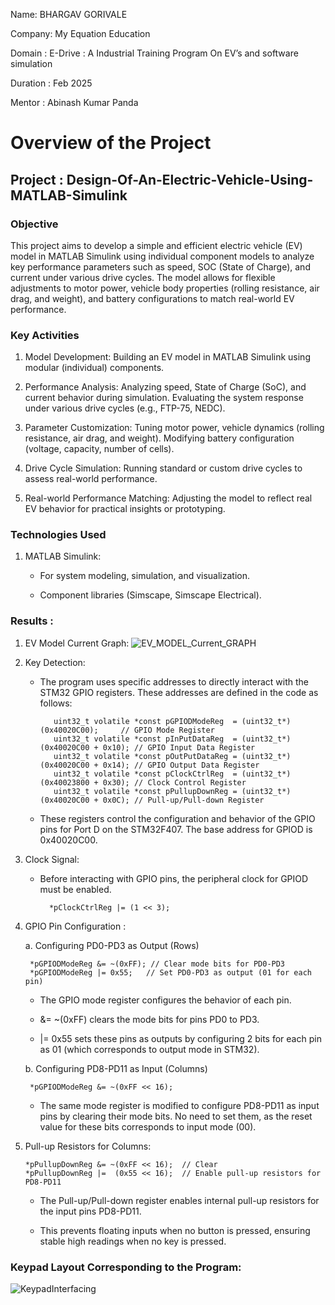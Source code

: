 
Name: BHARGAV GORIVALE

Company: My Equation Education

Domain : E-Drive : A Industrial Training Program On EV’s and software simulation

Duration : Feb 2025

Mentor : Abinash Kumar Panda

# **Overview of the Project**

## **Project :  Design-Of-An-Electric-Vehicle-Using-MATLAB-Simulink**

### **Objective**
This project aims to develop a simple and efficient electric vehicle (EV) model in MATLAB Simulink using individual component models to analyze key performance parameters such as speed, SOC (State of Charge), and current under various drive cycles. The model allows for flexible adjustments to motor power, vehicle body properties (rolling resistance, air drag, and weight), and battery configurations to match real-world EV performance.

### **Key Activities**
1. Model Development: Building an EV model in MATLAB Simulink using modular (individual) components.

2. Performance Analysis: Analyzing speed, State of Charge (SoC), and current behavior during simulation. Evaluating the system response under various drive cycles (e.g., FTP-75, NEDC).

3. Parameter Customization: Tuning motor power, vehicle dynamics (rolling resistance, air drag, and weight). Modifying battery configuration (voltage, capacity, number of cells).

4. Drive Cycle Simulation: Running standard or custom drive cycles to assess real-world performance.

5. Real-world Performance Matching: Adjusting the model to reflect real EV behavior for practical insights or prototyping.

### **Technologies Used**

1. MATLAB Simulink:
    - For system modeling, simulation, and visualization.

    - Component libraries (Simscape, Simscape Electrical).
      
  
### **Results :**

1. EV Model Current Graph:
   ![EV_MODEL_Current_GRAPH](https://github.com/user-attachments/assets/b6392ac1-7a82-4e01-bd24-9584c1652690)


   
2. Key Detection:
    - The program uses specific addresses to directly interact with the STM32 GPIO registers. These addresses are defined in the code as follows:

             uint32_t volatile *const pGPIODModeReg  = (uint32_t*)(0x40020C00);     // GPIO Mode Register
             uint32_t volatile *const pInPutDataReg  = (uint32_t*)(0x40020C00 + 0x10); // GPIO Input Data Register
             uint32_t volatile *const pOutPutDataReg = (uint32_t*)(0x40020C00 + 0x14); // GPIO Output Data Register
             uint32_t volatile *const pClockCtrlReg  = (uint32_t*)(0x40023800 + 0x30); // Clock Control Register
             uint32_t volatile *const pPullupDownReg = (uint32_t*)(0x40020C00 + 0x0C); // Pull-up/Pull-down Register

    - These registers control the configuration and behavior of the GPIO pins for Port D on the STM32F407. The base address for GPIOD is 0x40020C00.
      
3. Clock Signal:
   
    - Before interacting with GPIO pins, the peripheral clock for GPIOD must be enabled.

            *pClockCtrlReg |= (1 << 3);

4. GPIO Pin Configuration :

   a. Configuring PD0-PD3 as Output (Rows)

        *pGPIODModeReg &= ~(0xFF); // Clear mode bits for PD0-PD3
        *pGPIODModeReg |= 0x55;   // Set PD0-PD3 as output (01 for each pin)

    - The GPIO mode register configures the behavior of each pin.
      
    - &= ~(0xFF) clears the mode bits for pins PD0 to PD3.
      
    - |= 0x55 sets these pins as outputs by configuring 2 bits for each pin as 01 (which corresponds to output mode in STM32).

   b. Configuring PD8-PD11 as Input (Columns)

        *pGPIODModeReg &= ~(0xFF << 16);
   
     - The same mode register is modified to configure PD8-PD11 as input pins by clearing their mode bits. No need to set them, as the reset value for these bits corresponds to input mode (00).

5. Pull-up Resistors for Columns:

       *pPullupDownReg &= ~(0xFF << 16);  // Clear
       *pPullupDownReg |=  (0x55 << 16);  // Enable pull-up resistors for PD8-PD11

     - The Pull-up/Pull-down register enables internal pull-up resistors for the input pins PD8-PD11.
       
     - This prevents floating inputs when no button is pressed, ensuring stable high readings when no key is pressed.
       



### **Keypad Layout Corresponding to the Program:**
![KeypadInterfacing](https://github.com/user-attachments/assets/9f43bada-9755-48a8-b3ac-e141686fe3cd)
